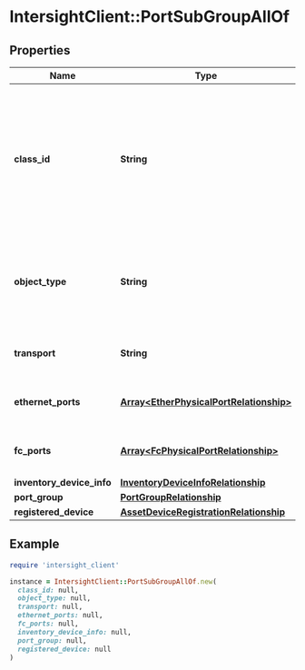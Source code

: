 # IntersightClient::PortSubGroupAllOf

## Properties

| Name | Type | Description | Notes |
| ---- | ---- | ----------- | ----- |
| **class_id** | **String** | The fully-qualified name of the instantiated, concrete type. This property is used as a discriminator to identify the type of the payload when marshaling and unmarshaling data. | [default to &#39;port.SubGroup&#39;] |
| **object_type** | **String** | The fully-qualified name of the instantiated, concrete type. The value should be the same as the &#39;ClassId&#39; property. | [default to &#39;port.SubGroup&#39;] |
| **transport** | **String** | Type of port sub-group. Values are Eth or Fc. | [optional][readonly] |
| **ethernet_ports** | [**Array&lt;EtherPhysicalPortRelationship&gt;**](EtherPhysicalPortRelationship.md) | An array of relationships to etherPhysicalPort resources. | [optional][readonly] |
| **fc_ports** | [**Array&lt;FcPhysicalPortRelationship&gt;**](FcPhysicalPortRelationship.md) | An array of relationships to fcPhysicalPort resources. | [optional][readonly] |
| **inventory_device_info** | [**InventoryDeviceInfoRelationship**](InventoryDeviceInfoRelationship.md) |  | [optional] |
| **port_group** | [**PortGroupRelationship**](PortGroupRelationship.md) |  | [optional] |
| **registered_device** | [**AssetDeviceRegistrationRelationship**](AssetDeviceRegistrationRelationship.md) |  | [optional] |

## Example

```ruby
require 'intersight_client'

instance = IntersightClient::PortSubGroupAllOf.new(
  class_id: null,
  object_type: null,
  transport: null,
  ethernet_ports: null,
  fc_ports: null,
  inventory_device_info: null,
  port_group: null,
  registered_device: null
)
```

